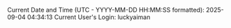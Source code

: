 Current Date and Time (UTC - YYYY-MM-DD HH:MM:SS formatted): 2025-09-04 04:34:13
Current User's Login: luckyaiman

